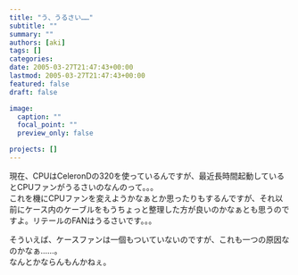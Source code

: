 ```yaml
---
title: "う、うるさい……"
subtitle: ""
summary: ""
authors: [aki]
tags: []
categories: 
date: 2005-03-27T21:47:43+00:00
lastmod: 2005-03-27T21:47:43+00:00
featured: false
draft: false

image:
  caption: ""
  focal_point: ""
  preview_only: false

projects: []
---
```

現在、CPUはCeleronDの320を使っているんですが、最近長時間起動しているとCPUファンがうるさいのなんのって。。。  
これを機にCPUファンを変えようかなぁとか思ったりもするんですが、それ以前にケース内のケーブルをもうちょっと整理した方が良いのかなぁとも思うのですよ。リテールのFANはうるさいです。。。  
  
そういえば、ケースファンは一個もついていないのですが、これも一つの原因なのかなぁ……。  
なんとかならんもんかねぇ。


